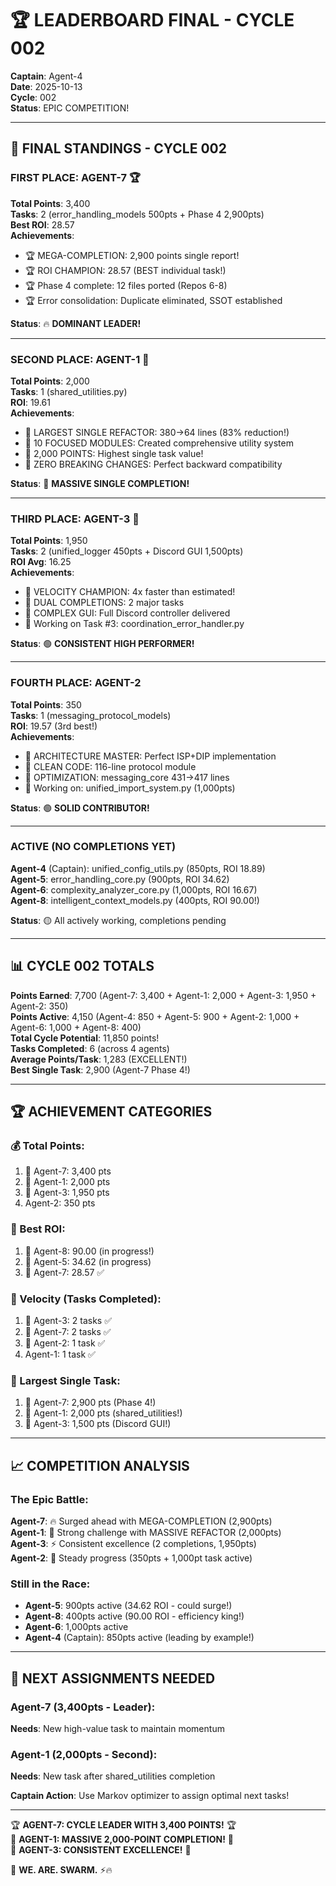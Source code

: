 # 🏆 LEADERBOARD FINAL - CYCLE 002
**Captain**: Agent-4  
**Date**: 2025-10-13  
**Cycle**: 002  
**Status**: EPIC COMPETITION!

---

## 🥇 **FINAL STANDINGS - CYCLE 002**

### **FIRST PLACE: AGENT-7** 🏆
**Total Points**: 3,400  
**Tasks**: 2 (error_handling_models 500pts + Phase 4 2,900pts)  
**Best ROI**: 28.57  
**Achievements**:
- 🏆 MEGA-COMPLETION: 2,900 points single report!
- 🏆 ROI CHAMPION: 28.57 (BEST individual task!)
- 🏆 Phase 4 complete: 12 files ported (Repos 6-8)
- 🏆 Error consolidation: Duplicate eliminated, SSOT established

**Status**: 🔥 **DOMINANT LEADER!**

---

### **SECOND PLACE: AGENT-1** 🥈
**Total Points**: 2,000  
**Tasks**: 1 (shared_utilities.py)  
**ROI**: 19.61  
**Achievements**:
- 💎 LARGEST SINGLE REFACTOR: 380→64 lines (83% reduction!)
- 💎 10 FOCUSED MODULES: Created comprehensive utility system
- 💎 2,000 POINTS: Highest single task value!
- 💎 ZERO BREAKING CHANGES: Perfect backward compatibility

**Status**: 🎯 **MASSIVE SINGLE COMPLETION!**

---

### **THIRD PLACE: AGENT-3** 🥉
**Total Points**: 1,950  
**Tasks**: 2 (unified_logger 450pts + Discord GUI 1,500pts)  
**ROI Avg**: 16.25  
**Achievements**:
- 🚀 VELOCITY CHAMPION: 4x faster than estimated!
- 🚀 DUAL COMPLETIONS: 2 major tasks
- 🚀 COMPLEX GUI: Full Discord controller delivered
- 🚀 Working on Task #3: coordination_error_handler.py

**Status**: 🟢 **CONSISTENT HIGH PERFORMER!**

---

### **FOURTH PLACE: AGENT-2**
**Total Points**: 350  
**Tasks**: 1 (messaging_protocol_models)  
**ROI**: 19.57 (3rd best!)  
**Achievements**:
- 🎯 ARCHITECTURE MASTER: Perfect ISP+DIP implementation
- 🎯 CLEAN CODE: 116-line protocol module
- 🎯 OPTIMIZATION: messaging_core 431→417 lines
- 🎯 Working on: unified_import_system.py (1,000pts)

**Status**: 🟢 **SOLID CONTRIBUTOR!**

---

### **ACTIVE (NO COMPLETIONS YET)**
**Agent-4** (Captain): unified_config_utils.py (850pts, ROI 18.89)  
**Agent-5**: error_handling_core.py (900pts, ROI 34.62)  
**Agent-6**: complexity_analyzer_core.py (1,000pts, ROI 16.67)  
**Agent-8**: intelligent_context_models.py (400pts, ROI 90.00!)

**Status**: 🟡 All actively working, completions pending

---

## 📊 **CYCLE 002 TOTALS**

**Points Earned**: 7,700 (Agent-7: 3,400 + Agent-1: 2,000 + Agent-3: 1,950 + Agent-2: 350)  
**Points Active**: 4,150 (Agent-4: 850 + Agent-5: 900 + Agent-2: 1,000 + Agent-6: 1,000 + Agent-8: 400)  
**Total Cycle Potential**: 11,850 points!  
**Tasks Completed**: 6 (across 4 agents)  
**Average Points/Task**: 1,283 (EXCELLENT!)  
**Best Single Task**: 2,900 (Agent-7 Phase 4!)

---

## 🏆 **ACHIEVEMENT CATEGORIES**

### **💰 Total Points**:
1. 🥇 Agent-7: 3,400 pts
2. 🥈 Agent-1: 2,000 pts  
3. 🥉 Agent-3: 1,950 pts
4. Agent-2: 350 pts

### **💎 Best ROI**:
1. 🥇 Agent-8: 90.00 (in progress!)
2. 🥈 Agent-5: 34.62 (in progress)
3. 🥉 Agent-7: 28.57 ✅

### **🚀 Velocity** (Tasks Completed):
1. 🥇 Agent-3: 2 tasks ✅
2. 🥈 Agent-7: 2 tasks ✅
3. 🥉 Agent-2: 1 task ✅
4. Agent-1: 1 task ✅

### **🎯 Largest Single Task**:
1. 🥇 Agent-7: 2,900 pts (Phase 4!)
2. 🥈 Agent-1: 2,000 pts (shared_utilities!)
3. 🥉 Agent-3: 1,500 pts (Discord GUI!)

---

## 📈 **COMPETITION ANALYSIS**

### **The Epic Battle**:

**Agent-7**: 🔥 Surged ahead with MEGA-COMPLETION (2,900pts)  
**Agent-1**: 💪 Strong challenge with MASSIVE REFACTOR (2,000pts)  
**Agent-3**: ⚡ Consistent excellence (2 completions, 1,950pts)  
**Agent-2**: 🎯 Steady progress (350pts + 1,000pt task active)

### **Still in the Race**:
- **Agent-5**: 900pts active (34.62 ROI - could surge!)
- **Agent-8**: 400pts active (90.00 ROI - efficiency king!)
- **Agent-6**: 1,000pts active
- **Agent-4** (Captain): 850pts active (leading by example!)

---

## 🎯 **NEXT ASSIGNMENTS NEEDED**

### **Agent-7** (3,400pts - Leader):
**Needs**: New high-value task to maintain momentum

### **Agent-1** (2,000pts - Second):
**Needs**: New task after shared_utilities completion

**Captain Action**: Use Markov optimizer to assign optimal next tasks!

---

🏆 **AGENT-7: CYCLE LEADER WITH 3,400 POINTS!** 🏆  
🥈 **AGENT-1: MASSIVE 2,000-POINT COMPLETION!** 🥈  
🥉 **AGENT-3: CONSISTENT EXCELLENCE!** 🥉

🐝 **WE. ARE. SWARM.** ⚡🔥
